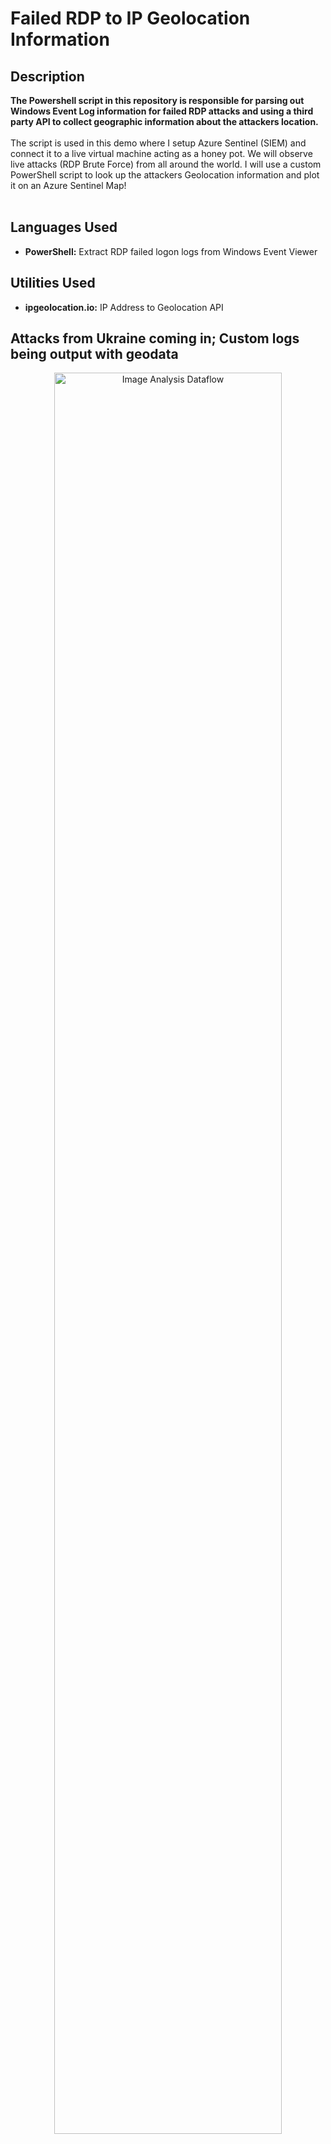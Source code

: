 <h1>Failed RDP to IP Geolocation Information</h1>

<h2>Description</h2>
<b>The Powershell script in this repository is responsible for parsing out Windows Event Log information for failed RDP attacks and using a third party API to collect geographic information about the attackers location.
</b>
<br />
<br />
The script is used in this demo where I setup Azure Sentinel (SIEM) and connect it to a live virtual machine acting as a honey pot.
We will observe live attacks (RDP Brute Force) from all around the world. I will use a custom PowerShell script to
look up the attackers Geolocation information and plot it on an Azure Sentinel Map!
<br />
<br />

<h2>Languages Used</h2>

- <b>PowerShell:</b> Extract RDP failed logon logs from Windows Event Viewer 

<h2>Utilities Used</h2>

- <b>ipgeolocation.io:</b> IP Address to Geolocation API

<h2>Attacks from Ukraine coming in; Custom logs being output with geodata</h2>

<p align="center">
<img src="https://github.com/user-attachments/assets/a10638db-ab96-4093-b162-b57744a25893"height="85%" width="85%" alt="Image Analysis Dataflow"/>
</p>

<br>
<br>


<h2>World map of incoming attacks after just 4 hours (built custom logs including geodata)</h2>

<p align="center">
<img src="https://github.com/user-attachments/assets/350938f0-9b63-47d4-8925-0bcd72856ca4" height="85%" width="85%" alt="Image Analysis Dataflow"/>

</p>


<!--
 ```diff
- text in red
+ text in green
! text in orange
# text in gray
@@ text in purple (and bold)@@
```
--!>
</html>
